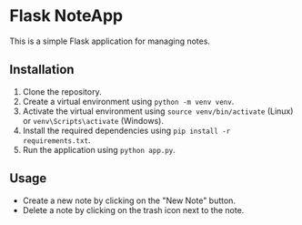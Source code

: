 # Flask NoteApp

This is a simple Flask application for managing notes.

## Installation

1. Clone the repository.
2. Create a virtual environment using `python -m venv venv`.
3. Activate the virtual environment using `source venv/bin/activate` (Linux) or `venv\Scripts\activate` (Windows).
4. Install the required dependencies using `pip install -r requirements.txt`.
5. Run the application using `python app.py`.

## Usage

- Create a new note by clicking on the "New Note" button.
- Delete a note by clicking on the trash icon next to the note.
